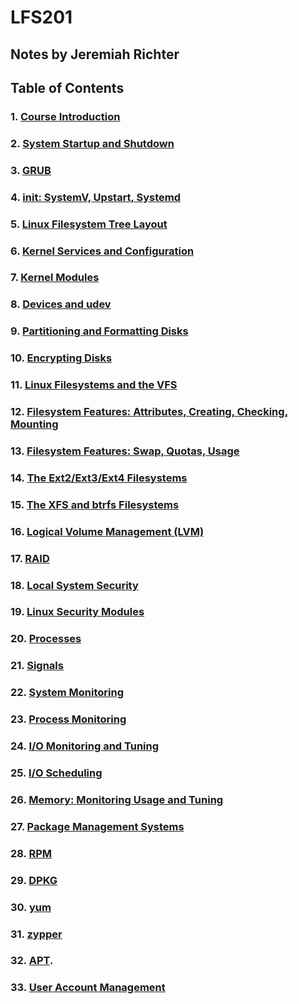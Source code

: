 # LFS201
## Notes by Jeremiah Richter

## Table of Contents

### 1. [Course Introduction](/sections/01.md)

### 2. [System Startup and Shutdown](/sections/02.md)

### 3. [GRUB](/sections/03.md)

### 4. [init: SystemV, Upstart, Systemd](/sections/04.md)

### 5. [Linux Filesystem Tree Layout](/sections/05.md)

### 6. [Kernel Services and Configuration](/sections/06.md)

### 7. [Kernel Modules](/sections/07.md)

### 8. [Devices and udev](/sections/08.md)

### 9. [Partitioning and Formatting Disks](/sections/09.md)

### 10. [Encrypting Disks](/sections/10.md)

### 11. [Linux Filesystems and the VFS](/sections/11.md)

### 12. [Filesystem Features: Attributes, Creating, Checking, Mounting](/sections/12.md)

### 13. [Filesystem Features: Swap, Quotas, Usage](/sections/13.md)

### 14. [The Ext2/Ext3/Ext4 Filesystems](/sections/14.md)

### 15. [The XFS and btrfs Filesystems](/sections/15.md)

### 16. [Logical Volume Management (LVM)](/sections/16.md)

### 17. [RAID](/sections/17.md)

### 18. [Local System Security](/sections/18.md)

### 19. [Linux Security Modules](/sections/19.md)

### 20. [Processes](/sections/20.md)

### 21. [Signals](/sections/21.md)

### 22. [System Monitoring](/sections/22.md)

### 23. [Process Monitoring](/sections/23.md)

### 24. [I/O Monitoring and Tuning](/sections/24.md)

### 25. [I/O Scheduling](/sections/25.md)

### 26. [Memory: Monitoring Usage and Tuning](/sections/26.md)

### 27. [Package Management Systems](/sections/27.md)

### 28. [RPM](/sections/28.md)

### 29. [DPKG](/sections/29.md)

### 30. [yum](/sections/30.md)

### 31. [zypper](/sections/31.md)

### 32. [APT](/sections/32.md).

### 33. [User Account Management](/sections/33.md)
